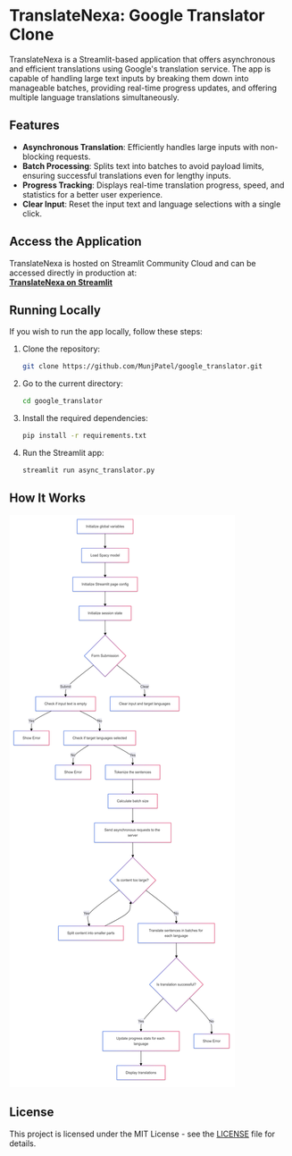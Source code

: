 # TranslateNexa: Google Translator Clone

TranslateNexa is a Streamlit-based application that offers asynchronous and efficient translations using Google's translation service. The app is capable of handling large text inputs by breaking them down into manageable batches, providing real-time progress updates, and offering multiple language translations simultaneously.

## Features

- **Asynchronous Translation**: Efficiently handles large inputs with non-blocking requests.
- **Batch Processing**: Splits text into batches to avoid payload limits, ensuring successful translations even for lengthy inputs.
- **Progress Tracking**: Displays real-time translation progress, speed, and statistics for a better user experience.
- **Clear Input**: Reset the input text and language selections with a single click.

## Access the Application

TranslateNexa is hosted on Streamlit Community Cloud and can be accessed directly in production at:  
**[TranslateNexa on Streamlit](https://translatenexa.streamlit.app/)**

## Running Locally

If you wish to run the app locally, follow these steps:

1. Clone the repository:
   ```bash
   git clone https://github.com/MunjPatel/google_translator.git
   ```
2. Go to the current directory:
   ```bash
   cd google_translator
   ```
3. Install the required dependencies:
   ```bash
   pip install -r requirements.txt
   ```
4. Run the Streamlit app:
   ```bash
   streamlit run async_translator.py
   ```
## How It Works

![Diagram](flowchart.png)
## License

This project is licensed under the MIT License - see the [LICENSE](LICENSE) file for details.
